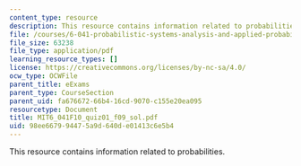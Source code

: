 ```yaml
---
content_type: resource
description: This resource contains information related to probabilities.
file: /courses/6-041-probabilistic-systems-analysis-and-applied-probability-fall-2010/98ee667994475a9d640de01413c6e5b4_MIT6_041F10_quiz01_f09_sol.pdf
file_size: 63238
file_type: application/pdf
learning_resource_types: []
license: https://creativecommons.org/licenses/by-nc-sa/4.0/
ocw_type: OCWFile
parent_title: eExams
parent_type: CourseSection
parent_uid: fa676672-66b4-16cd-9070-c155e20ea095
resourcetype: Document
title: MIT6_041F10_quiz01_f09_sol.pdf
uid: 98ee6679-9447-5a9d-640d-e01413c6e5b4
---
```

This resource contains information related to probabilities.